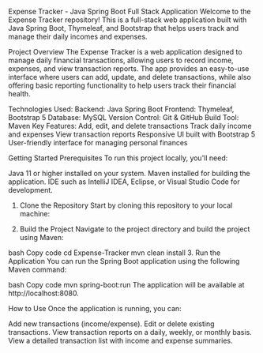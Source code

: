 Expense Tracker - Java Spring Boot Full Stack Application
Welcome to the Expense Tracker repository! This is a full-stack web application built with Java Spring Boot, Thymeleaf, and Bootstrap that helps users track and manage their daily incomes and expenses.

Project Overview
The Expense Tracker is a web application designed to manage daily financial transactions, allowing users to record income, expenses, and view transaction reports. The app provides an easy-to-use interface where users can add, update, and delete transactions, while also offering basic reporting functionality to help users track their financial health.

Technologies Used:
Backend: Java Spring Boot
Frontend: Thymeleaf, Bootstrap 5
Database: MySQL
Version Control: Git & GitHub
Build Tool: Maven
Key Features:
Add, edit, and delete transactions
Track daily income and expenses
View transaction reports
Responsive UI built with Bootstrap 5
User-friendly interface for managing personal finances

Getting Started
Prerequisites
To run this project locally, you'll need:

Java 11 or higher installed on your system.
Maven installed for building the application.
IDE such as IntelliJ IDEA, Eclipse, or Visual Studio Code for development.
1. Clone the Repository
Start by cloning this repository to your local machine:


2. Build the Project
Navigate to the project directory and build the project using Maven:

bash
Copy code
cd Expense-Tracker
mvn clean install
3. Run the Application
You can run the Spring Boot application using the following Maven command:

bash
Copy code
mvn spring-boot:run
The application will be available at http://localhost:8080.

How to Use
Once the application is running, you can:

Add new transactions (income/expense).
Edit or delete existing transactions.
View transaction reports on a daily, weekly, or monthly basis.
View a detailed transaction list with income and expense summaries.
